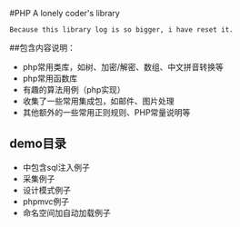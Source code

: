 #PHP
A lonely coder's library

`Because this library log is so bigger, i have reset it.`

##包含内容说明：
* php常用类库，如树、加密/解密、数组、中文拼音转换等
* php常用函数库
* 有趣的算法用例（php实现）
* 收集了一些常用集成包，如邮件、图片处理
* 其他额外的一些常用正则规则、PHP常量说明等


## demo目录
* 中包含sql注入例子
* 采集例子
* 设计模式例子
* phpmvc例子
* 命名空间加自动加载例子
